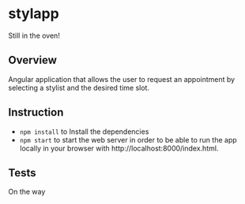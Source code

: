 # stylapp

Still in the oven!

## Overview

Angular application that allows the user to request an appointment by selecting a stylist and the desired time slot.

## Instruction

- `npm install` to Install the dependencies
- `npm start` to start the web server in order to be able to run the app locally in your browser with http://localhost:8000/index.html.

## Tests

On the way
